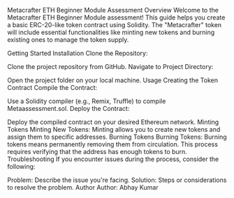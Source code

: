 Metacrafter ETH Beginner Module Assessment
Overview
Welcome to the Metacrafter ETH Beginner Module assessment! This guide helps you create a basic ERC-20-like token contract using Solidity. The "Metacrafter" token will include essential functionalities like minting new tokens and burning existing ones to manage the token supply.

Getting Started
Installation
Clone the Repository:

Clone the project repository from GitHub.
Navigate to Project Directory:

Open the project folder on your local machine.
Usage
Creating the Token Contract
Compile the Contract:

Use a Solidity compiler (e.g., Remix, Truffle) to compile Metaassessment.sol.
Deploy the Contract:

Deploy the compiled contract on your desired Ethereum network.
Minting Tokens
Minting New Tokens:
Minting allows you to create new tokens and assign them to specific addresses.
Burning Tokens
Burning Tokens:
Burning tokens means permanently removing them from circulation. This process requires verifying that the address has enough tokens to burn.
Troubleshooting
If you encounter issues during the process, consider the following:

Problem: Describe the issue you're facing.
Solution: Steps or considerations to resolve the problem.
Author
Author: Abhay Kumar
